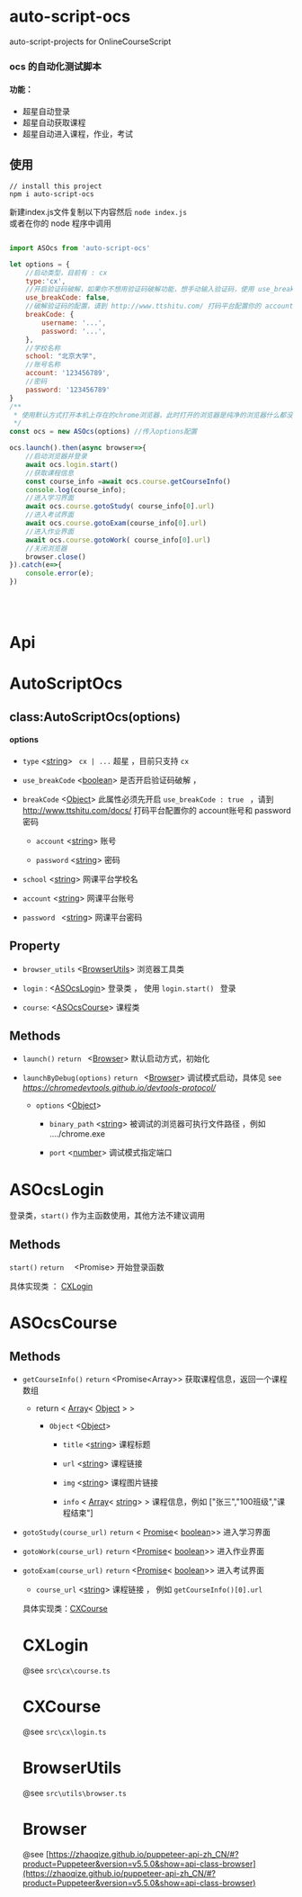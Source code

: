 # auto-script-ocs
auto-script-projects  for  OnlineCourseScript


### ocs 的自动化测试脚本
#### 功能：
- 超星自动登录
- 超星自动获取课程
- 超星自动进入课程，作业，考试

## 使用
```shell
// install this project
npm i auto-script-ocs
```

新建index.js文件复制以下内容然后 `node index.js`    
或者在你的 node 程序中调用

```javascript

import ASOcs from 'auto-script-ocs'

let options = {
    //启动类型，目前有 : cx
    type:'cx', 
    //开启验证码破解，如果你不想用验证码破解功能，想手动输入验证码，使用 use_breakCode: false
    use_breakCode: false,
    //破解验证码的配置，请到 http://www.ttshitu.com/ 打码平台配置你的 account账号和 password密码
    breakCode: {
        username: '...',
        password: '...',
    },
    //学校名称
    school: "北京大学",
    //账号名称
    account: '123456789',
    //密码
    password: '123456789'
}
/**
 * 使用默认方式打开本机上存在的chrome浏览器，此时打开的浏览器是纯净的浏览器什么都没有
 */
const ocs = new ASOcs(options) //传入options配置

ocs.launch().then(async browser=>{
    //启动浏览器并登录
    await ocs.login.start()
    //获取课程信息
    const course_info =await ocs.course.getCourseInfo()
    console.log(course_info);
    //进入学习界面
    await ocs.course.gotoStudy( course_info[0].url)
    //进入考试界面
    await ocs.course.gotoExam(course_info[0].url)
    //进入作业界面
    await ocs.course.gotoWork( course_info[0].url)
    //关闭浏览器
    browser.close()
}).catch(e=>{
    console.error(e);
})
 
 



```

# Api

# AutoScriptOcs
## class:AutoScriptOcs(options)

#### options


+ `type`  <[string](#string)>    ` cx | ...`        超星 ，目前只支持 	`cx`        
  
+ `use_breakCode`  <[boolean](#boolean)>       是否开启验证码破解 ，
  
+ `breakCode` <[Object](#Object)>  此属性必须先开启 `use_breakCode : true `     ，请到 http://www.ttshitu.com/docs/ 打码平台配置你的 account账号和 password密码
  
  - `account`     <[string](#string)>  账号
    
  - `password`    <[string](#string)>  密码
  
+ `school`  <[string](#string)> 网课平台学校名
  
+ `account`   <[string](#string)> 网课平台账号
  
+ `password `  <[string](#string)> 网课平台密码    
    

## Property


+ `browser_utils` <[BrowserUtils](#BrowserUtils)>  浏览器工具类

+ `login` :  <[ASOcsLogin](#ASocsLogin)>  登录类 ， 使用  `login.start() ` 登录

+ `course`: <[ASOcsCourse](#ASOcsCourse)>  课程类 



## Methods



+ `launch()` `return ` <[Browser](#Browser)> 默认启动方式，初始化 

+ `launchByDebug(options)` `return ` <[Browser](#Browser)>   调试模式启动，具体见 see *https://chromedevtools.github.io/devtools-protocol/*

  + `options`  <[Object](#Object)>       
    
    - `binary_path` <[string](#string)>  被调试的浏览器可执行文件路径 ，例如  ..../chrome.exe          
    
    - `port` <[number](#number)>    调试模式指定端口                        
               


# ASOcsLogin


登录类，`start()` 作为主函数使用，其他方法不建议调用

## Methods

  `start()` `return  `  <Promise<string>>   开始登录函数

具体实现类 ： [CXLogin](#CXLogin)



# ASOcsCourse

## Methods



+ `getCourseInfo()` `return` <Promise<Array<Object>>>   获取课程信息，返回一个课程数组

  + return < [Array](#Array)< [Object](#Object) > >
  
    + `Object` <[Object](#Object)>
  
      - `title` <[string](#string)> 课程标题

      - `url` <[string](#string)> 课程链接

      - `img` <[string](#string)> 课程图片链接

      - `info` < [Array](#Array)< [string](#string)> >   课程信息，例如 ["张三","100班级","课程结束"]            
          

+ `gotoStudy(course_url)` `return` < [Promise](#Promise)< [boolean](#boolean)>>  进入学习界面

+ `gotoWork(course_url)` `return` <[Promise](#Promise)< [boolean](#boolean)>>  进入作业界面

+ `gotoExam(course_url)` `return` <[Promise](Promise)< [boolean](boolean)>>  进入考试界面

  - `course_url`  <[string](#string)>  课程链接 ， 例如  `getCourseInfo()[0].url`         
  
    

具体实现类：[CXCourse](#CXCourse)



# CXLogin

@see `src\cx\course.ts`

# CXCourse

@see  `src\cx\login.ts`

# BrowserUtils

@see `src\utils\browser.ts`

# Browser

@see [https://zhaoqize.github.io/puppeteer-api-zh_CN/#?product=Puppeteer&version=v5.5.0&show=api-class-browser](https://zhaoqize.github.io/puppeteer-api-zh_CN/#?product=Puppeteer&version=v5.5.0&show=api-class-browser)
